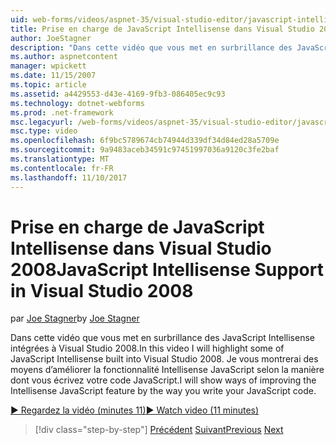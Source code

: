 ```yaml
---
uid: web-forms/videos/aspnet-35/visual-studio-editor/javascript-intellisense-support-in-visual-studio-2008
title: Prise en charge de JavaScript Intellisense dans Visual Studio 2008 | Documents Microsoft
author: JoeStagner
description: "Dans cette vidéo que vous met en surbrillance des JavaScript Intellisense intégrées à Visual Studio 2008. Je vous montrerai des moyens d’améliorer la featu Intellisense JavaScript..."
ms.author: aspnetcontent
manager: wpickett
ms.date: 11/15/2007
ms.topic: article
ms.assetid: a4429553-d43e-4169-9fb3-086405ec9c93
ms.technology: dotnet-webforms
ms.prod: .net-framework
msc.legacyurl: /web-forms/videos/aspnet-35/visual-studio-editor/javascript-intellisense-support-in-visual-studio-2008
msc.type: video
ms.openlocfilehash: 6f9bc5789674cb74944d339df34d84ed28a5709e
ms.sourcegitcommit: 9a9483aceb34591c97451997036a9120c3fe2baf
ms.translationtype: MT
ms.contentlocale: fr-FR
ms.lasthandoff: 11/10/2017
---
```

<a name="javascript-intellisense-support-in-visual-studio-2008"></a><span data-ttu-id="2c2e7-104">Prise en charge de JavaScript Intellisense dans Visual Studio 2008</span><span class="sxs-lookup"><span data-stu-id="2c2e7-104">JavaScript Intellisense Support in Visual Studio 2008</span></span>
====================
<span data-ttu-id="2c2e7-105">par [Joe Stagner](https://github.com/JoeStagner)</span><span class="sxs-lookup"><span data-stu-id="2c2e7-105">by [Joe Stagner](https://github.com/JoeStagner)</span></span>

<span data-ttu-id="2c2e7-106">Dans cette vidéo que vous met en surbrillance des JavaScript Intellisense intégrées à Visual Studio 2008.</span><span class="sxs-lookup"><span data-stu-id="2c2e7-106">In this video I will highlight some of JavaScript Intellisense built into Visual Studio 2008.</span></span> <span data-ttu-id="2c2e7-107">Je vous montrerai des moyens d’améliorer la fonctionnalité Intellisense JavaScript selon la manière dont vous écrivez votre code JavaScript.</span><span class="sxs-lookup"><span data-stu-id="2c2e7-107">I will show ways of improving the Intellisense JavaScript feature by the way you write your JavaScript code.</span></span>

[<span data-ttu-id="2c2e7-108">&#9654; Regardez la vidéo (minutes 11)</span><span class="sxs-lookup"><span data-stu-id="2c2e7-108">&#9654; Watch video (11 minutes)</span></span>](https://channel9.msdn.com/Blogs/ASP-NET-Site-Videos/javascript-intellisense-support-in-visual-studio-2008)

>[!div class="step-by-step"]
<span data-ttu-id="2c2e7-109">[Précédent](new-designer-support-in-visual-studio-2008.md)
[Suivant](javascript-debugging-in-visual-studio-2008.md)</span><span class="sxs-lookup"><span data-stu-id="2c2e7-109">[Previous](new-designer-support-in-visual-studio-2008.md)
[Next](javascript-debugging-in-visual-studio-2008.md)</span></span>
